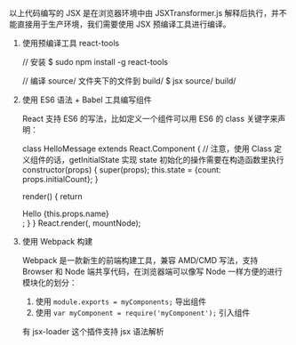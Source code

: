 以上代码编写的 JSX 是在浏览器环境中由 JSXTransformer.js 解释后执行，并不能直接用于生产环境，我们需要使用 JSX 预编译工具进行编译。 


1. 使用预编译工具 react-tools
    
    // 安装
    $ sudo npm install -g react-tools
    
    // 编译 source/ 文件夹下的文件到 build/
    $ jsx source/ build/


7. 使用 ES6 语法 + Babel 工具编写组件

    React 支持 ES6 的写法，比如定义一个组件可以用 ES6 的 class 关键字来声明：
    
    class HelloMessage extends React.Component {
    // 注意，使用 Class 定义组件的话，getInitialState 实现 state 初始化的操作需要在构造函数里执行
    constructor(props) {
        super(props);
        this.state = {count: props.initialCount};
      }
    
      render() {
        return <div>Hello {this.props.name}</div>;
      }
    }
    React.render(<HelloMessage name="React" />, mountNode);

8. 使用 Webpack 构建

    Webpack 是一款新生的前端构建工具，兼容 AMD/CMD 写法，支持 Browser 和 Node 端共享代码，在浏览器端可以像写 Node 一样方便的进行模块化的划分：
    
    1. 使用 `module.exports = myComponents;` 导出组件 
    2. 使用 `var myComponent = require('myComponent');` 引入组件
    
    有 jsx-loader 这个插件支持 jsx 语法解析
    
    

    

